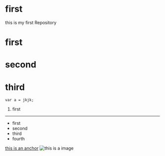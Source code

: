 # first
this is my first Repository
# first
# second
# third
```
var a = jkjk;
```
1. first

---
 - first
 - second
 - third
 - fourth
 
 [this is an anchor](https://www.taobao.com)
 ![this is a image](https://www.baidu.com/img/2016_10_09logo_61d59f1e74db0be41ffe1d31fb8edef3.png)
